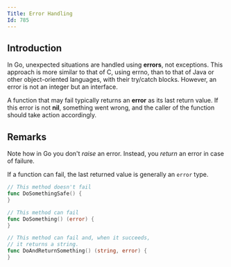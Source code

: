 ```yaml
---
Title: Error Handling
Id: 785
---
```

## Introduction
In Go, unexpected situations are handled using **errors**, not exceptions. This approach is more similar to that of C, using errno, than to that of Java or other object-oriented languages, with their try/catch blocks. However, an error is not an integer but an interface.

A function that may fail typically returns an **error** as its last return value. If this error is not **nil**, something went wrong, and the caller of the function should take action accordingly.

## Remarks
Note how in Go you don't _raise_ an error. Instead, you _return_ an error in case of failure.

If a function can fail, the last returned value is generally an `error` type.

```go
// This method doesn't fail
func DoSomethingSafe() {
}

// This method can fail
func DoSomething() (error) {
}

// This method can fail and, when it succeeds,
// it returns a string.
func DoAndReturnSomething() (string, error) {
}
```
